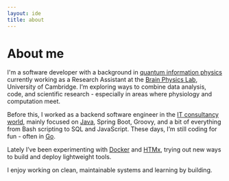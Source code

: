 ```yaml
---
layout: ide
title: about
---
```


# About me

I'm a software developer with a background in [quantum information physics](https://www.quantumlab.it/) currently working as a Research Assistant at the [Brain Physics Lab](https://www.clinical-neuroscience.cam.ac.uk/research/traumatic-brain-injury-and-disorders-consciousness), University of Cambridge. I’m exploring ways to combine data analysis, code, and scientific research - especially in areas where
physiology and computation meet.

Before this, I worked as a backend software engineer in the [IT consultancy world](https://dsgroup.it/en), mainly focused on [Java](https://github.com/search?q=user%3Amarkort147+language%3Ajava&type=repositories), Spring Boot, Groovy, and a bit of everything from Bash scripting to SQL and JavaScript. These days, I’m still coding for fun - often in [Go](https://github.com/search?q=user%3Amarkort147+language%3Ago&type=repositories).

Lately I’ve been experimenting with [Docker](https://github.com/search?q=user%3Amarkort147+topic%3Adocker&type=repositories) and [HTMx](https://github.com/search?q=user%3Amarkort147+topic%3Ahtmx&type=repositories), trying out new ways to build and deploy lightweight tools.

I enjoy working on clean, maintainable systems and learning by building.